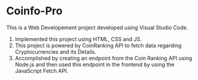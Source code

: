 # Coinfo-Pro
This is a Web Developement project developed using Visual Studio Code.
1. Implemented this project using HTML, CSS and JS. 
2. This project is powered by CoinRanking API to fetch data regarding Cryptocurrencies and its Details. 
3. Accomplished by creating an endpoint from the Coin Ranking API using Node.js and then used this 
endpoint in the frontend by using the JavaScript Fetch API.
